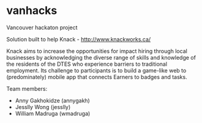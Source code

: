 # vanhacks
Vancouver hackaton project

Solution built to help Knack - http://www.knackworks.ca/

Knack aims to increase the opportunities for impact hiring through local businesses by acknowledging the diverse range of skills and knowledge of the residents of the DTES who experience barriers to traditional employment. Its challenge to participants is to build a game-like web to (predominately) mobile app that connects Earners to badges and tasks. 

Team members:
  - Anny Gakhokidze (annygakh)
  - Jesslly Wong (jesslly)
  - William Madruga (wmadruga)
